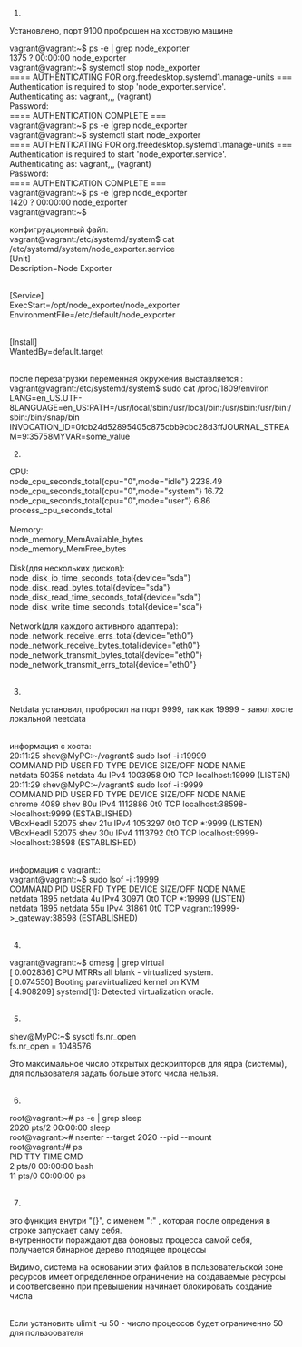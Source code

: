 1.
Установлено, порт  9100 проброшен на хостовую машинe<br>

vagrant@vagrant:\~$ ps -e | grep node_exporter   <br>
   1375 ?        00:00:00 node_exporter<br>
vagrant@vagrant:\~$ systemctl stop node_exporter<br>
==== AUTHENTICATING FOR org.freedesktop.systemd1.manage-units ===<br>
Authentication is required to stop 'node_exporter.service'.<br>
Authenticating as: vagrant,,, (vagrant)<br>
Password: <br>
==== AUTHENTICATION COMPLETE ===<br>
vagrant@vagrant:\~$ ps -e |grep node_exporter<br>
vagrant@vagrant:\~$ systemctl start node_exporter<br>
==== AUTHENTICATING FOR org.freedesktop.systemd1.manage-units ===<br>
Authentication is required to start 'node_exporter.service'.<br>
Authenticating as: vagrant,,, (vagrant)<br>
Password: <br>
==== AUTHENTICATION COMPLETE ===<br>
vagrant@vagrant:\~$ ps -e |grep node_exporter<br>
   1420 ?        00:00:00 node_exporter<br>
vagrant@vagrant:\~$ <br>

конфигруационный файл:<br>
vagrant@vagrant:/etc/systemd/system$ cat /etc/systemd/system/node_exporter.service<br>
[Unit]<br>
Description=Node Exporter<br><br>
 
[Service]<br>
ExecStart=/opt/node_exporter/node_exporter<br>
EnvironmentFile=/etc/default/node_exporter<br><br>
 
[Install]<br>
WantedBy=default.target<br><br>

после перезагрузки переменная окружения выставляется :<br>
vagrant@vagrant:/etc/systemd/system$ sudo cat /proc/1809/environ<br>
LANG=en_US.UTF-8LANGUAGE=en_US:PATH=/usr/local/sbin:/usr/local/bin:/usr/sbin:/usr/bin:/sbin:/bin:/snap/bin<br>
INVOCATION_ID=0fcb24d52895405c875cbb9cbc28d3ffJOURNAL_STREAM=9:35758MYVAR=some_value<br>

2.
CPU:<br>
    node_cpu_seconds_total{cpu="0",mode="idle"} 2238.49<br>
    node_cpu_seconds_total{cpu="0",mode="system"} 16.72<br>
    node_cpu_seconds_total{cpu="0",mode="user"} 6.86<br>
    process_cpu_seconds_total<br>
    <br>
Memory:<br>
    node_memory_MemAvailable_bytes <br>
    node_memory_MemFree_bytes<br>
    <br>
Disk(для нескольких дисков): <br>
    node_disk_io_time_seconds_total{device="sda"} <br>
    node_disk_read_bytes_total{device="sda"} <br>
    node_disk_read_time_seconds_total{device="sda"} <br>
    node_disk_write_time_seconds_total{device="sda"}<br>
    <br>
Network(для каждого активного адаптера):<br>
    node_network_receive_errs_total{device="eth0"} <br>
    node_network_receive_bytes_total{device="eth0"} <br>
    node_network_transmit_bytes_total{device="eth0"}<br>
    node_network_transmit_errs_total{device="eth0"}<br><br>

3.
Netdata установил, пробросил на  порт 9999, так как 19999 - занял  хосте  локальной neetdata <br><br>

информация с хоста:<br>
20:11:25 shev@MyPC:~/vagrant$ sudo lsof -i :19999<br>
COMMAND   PID    USER   FD   TYPE  DEVICE SIZE/OFF NODE NAME<br>
netdata 50358 netdata    4u  IPv4 1003958      0t0  TCP localhost:19999 (LISTEN)<br>
20:11:29 shev@MyPC:~/vagrant$ sudo lsof -i :9999<br>
COMMAND     PID USER   FD   TYPE  DEVICE SIZE/OFF NODE NAME<br>
chrome     4089 shev   80u  IPv4 1112886      0t0  TCP localhost:38598->localhost:9999 (ESTABLISHED)<br>
VBoxHeadl 52075 shev   21u  IPv4 1053297      0t0  TCP *:9999 (LISTEN)<br>
VBoxHeadl 52075 shev   30u  IPv4 1113792      0t0  TCP localhost:9999->localhost:38598 (ESTABLISHED)<br><br>

информация с vagrant::<br>
vagrant@vagrant:\~$ sudo lsof -i :19999<br>
COMMAND  PID    USER   FD   TYPE DEVICE SIZE/OFF NODE NAME<br>
netdata 1895 netdata    4u  IPv4  30971      0t0  TCP *:19999 (LISTEN)<br>
netdata 1895 netdata   55u  IPv4  31861      0t0  TCP vagrant:19999->_gateway:38598 (ESTABLISHED)<br>
<br>

4.
vagrant@vagrant:\~$ dmesg | grep virtual<br>
[    0.002836] CPU MTRRs all blank - virtualized system.<br>
[    0.074550] Booting paravirtualized kernel on KVM<br>
[    4.908209] systemd[1]: Detected virtualization oracle.<br><br>

5.
shev@MyPC:\~$ sysctl fs.nr_open<br>
fs.nr_open = 1048576<br>

Это максимальное число открытых дескрипторов для ядра (системы), для пользователя задать больше этого числа нельзя.<br><br>

6.
root@vagrant:\~# ps -e | grep sleep<br>
   2020 pts/2    00:00:00 sleep<br>
root@vagrant:\~# nsenter --target 2020 --pid --mount<br>
root@vagrant:/# ps<br>
    PID TTY          TIME CMD<br>
      2 pts/0    00:00:00 bash<br>
     11 pts/0    00:00:00 ps<br><br>

7.
это функция внутри "{}", с именем ":" , которая после опредения в строке запускает саму себя.<br>
внутренности пораждают два фоновых процесса самой себя,<br>
получается  бинарное дерево плодящее процессы<br>

Видимо, система на основании этих файлов в пользовательской зоне ресурсов имеет определенное ограничение на создаваемые ресурсы<br>
и соответсвенно при превышении начинает блокировать создание числа <br><br>

Если установить ulimit -u 50 - число процессов будет ограниченно 50 для пользоователя <br><br>

